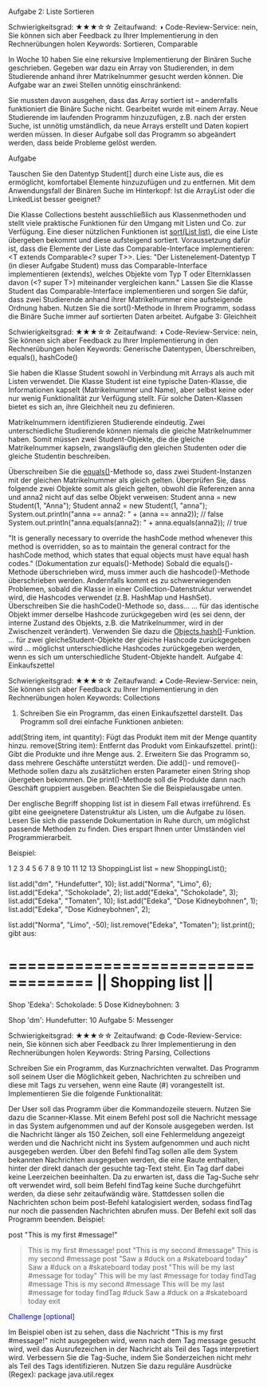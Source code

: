 Aufgabe 2: Liste Sortieren

Schwierigkeitsgrad: ★★★☆☆
Zeitaufwand: ◑
Code-Review-Service: nein, Sie können sich aber Feedback zu Ihrer Implementierung in den Rechnerübungen holen
Keywords: Sortieren, Comparable

In Woche 10 haben Sie eine rekursive Implementierung der Binären Suche geschrieben. Gegeben war dazu ein Array von Studierenden, in dem Studierende anhand ihrer Matrikelnummer gesucht werden können.
Die Aufgabe war an zwei Stellen unnötig einschränkend:

Sie mussten davon ausgehen, dass das Array sortiert ist – andernfalls funktioniert die Binäre Suche nicht.
Gearbeitet wurde mit einem Array. Neue Studierende im laufenden Programm hinzuzufügen, z.B. nach der ersten Suche, ist unnötig umständlich, da neue Arrays erstellt und Daten kopiert werden müssen.
In dieser Aufgabe soll das Programm so abgeändert werden, dass beide Probleme gelöst werden.

Aufgabe

Tauschen Sie den Datentyp Student[] durch eine Liste aus, die es ermöglicht, komfortabel Elemente hinzuzufügen und zu entfernen. Mit dem Anwendungsfall der Binären Suche im Hinterkopf: Ist die ArrayList oder die LinkedList besser geeignet?

Die Klasse Collections besteht ausschließlich aus Klassenmethoden und stellt viele praktische Funktionen für den Umgang mit Listen und Co. zur Verfügung. Eine dieser nützlichen Funktionen ist <a href="https://docs.oracle.com/en/java/javase/17/docs/api/java.base/java/util/Collections.html#sort(java.util.List)" target=_blank>sort(List<T> list)</a>, die eine Liste übergeben bekommt und diese aufsteigend sortiert. Voraussetzung dafür ist, dass die Elemente der Liste das Comparable-Interface implementieren: <T extends Comparable<? super T>>. Lies: "Der Listenelement-Datentyp T (in dieser Aufgabe Student) muss das Comparable-Interface implementieren (extends), welches Objekte vom Typ T oder Elternklassen davon (<? super T>) miteinander vergleichen kann."
Lassen Sie die Klasse Student das Comparable-Interface implementieren und sorgen Sie dafür, dass zwei Studierende anhand ihrer Matrikelnummer eine aufsteigende Ordnung haben.
Nutzen Sie die sort()-Methode in Ihrem Programm, sodass die Binäre Suche immer auf sortierten Daten arbeitet.
Aufgabe 3: Gleichheit

Schwierigkeitsgrad: ★★★☆☆
Zeitaufwand: ◑
Code-Review-Service: nein, Sie können sich aber Feedback zu Ihrer Implementierung in den Rechnerübungen holen
Keywords: Generische Datentypen, Überschreiben, equals(), hashCode()

Sie haben die Klasse Student sowohl in Verbindung mit Arrays als auch mit Listen verwendet. Die Klasse Student ist eine typische Daten-Klasse, die Informationen kapselt (Matrikelnummer und Name), aber selbst keine oder nur wenig Funktionalität zur Verfügung stellt. Für solche Daten-Klassen bietet es sich an, ihre Gleichheit neu zu definieren.

Matrikelnummern identifizieren Studierende eindeutig. Zwei unterschiedliche Studierende können niemals die gleiche Matrikelnummer haben. Somit müssen zwei Student-Objekte, die die gleiche Matrikelnummer kapseln, zwangsläufig den gleichen Studenten oder die gleiche Studentin beschreiben.

Überschreiben Sie die <a href="https://docs.oracle.com/en/java/javase/17/docs/api/java.base/java/lang/Object.html#equals(java.lang.Object)" target=_blank>equals()</a>-Methode so, dass zwei Student-Instanzen mit der gleichen Matrikelnummer als gleich gelten.
Überprüfen Sie, dass folgende zwei Objekte somit als gleich gelten, obwohl die Referenzen anna und anna2 nicht auf das selbe Objekt verweisen:
Student anna = new Student(1, "Anna");
Student anna2 = new Student(1, "anna");
System.out.println("anna == anna2: " + (anna == anna2)); // false
System.out.println("anna.equals(anna2): " + anna.equals(anna2)); // true

"It is generally necessary to override the hashCode method whenever this method is overridden, so as to maintain the general contract for the hashCode method, which states that equal objects must have equal hash codes." (Dokumentation zur equals()-Methode)
Sobald die equals()-Methode überschrieben wird, muss immer auch die hashcode()-Methode überschrieben werden. Andernfalls kommt es zu schwerwiegenden Problemen, sobald die Klasse in einer Collection-Datenstruktur verwendet wird, die Hashcodes verwendet (z.B. HashMap und HashSet).
Überschreiben Sie die hashCode()-Methode so, dass...
... für das identische Objekt immer derselbe Hashcode zurückgegeben wird (es sei denn, der interne Zustand des Objekts, z.B. die Matrikelnummer, wird in der Zwischenzeit verändert). Verwenden Sie dazu die <a href="https://docs.oracle.com/en/java/javase/17/docs/api/java.base/java/util/Objects.html#hash(java.lang.Object...)" target=_blank>Objects.hash()</a>-Funktion.
... für zwei gleicheStudent-Objekte der gleiche Hashcode zurückgegeben wird
... möglichst unterschiedliche Hashcodes zurückgegeben werden, wenn es sich um unterschiedliche Student-Objekte handelt.
Aufgabe 4: Einkaufszettel

Schwierigkeitsgrad: ★★★☆☆
Zeitaufwand: ◕
Code-Review-Service: nein, Sie können sich aber Feedback zu Ihrer Implementierung in den Rechnerübungen holen
Keywords: Collections

1. Schreiben Sie ein Programm, das einen Einkaufszettel darstellt. Das Programm soll drei einfache Funktionen anbieten:

add(String item, int quantity): Fügt das Produkt item mit der Menge quantity hinzu.
remove(String item): Entfernt das Produkt vom Einkaufszettel.
print(): Gibt die Produkte und ihre Menge aus.
2. Erweitern Sie das Programm so, dass mehrere Geschäfte unterstützt werden. Die add()- und remove()-Methode sollen dazu als zusätzlichen ersten Parameter einen String shop übergeben bekommen. Die print()-Methode soll die Produkte dann nach Geschäft gruppiert ausgeben. Beachten Sie die Beispielausgabe unten.

Der englische Begriff shopping list ist in diesem Fall etwas irreführend. Es gibt eine geeignetere Datenstruktur als Listen, um die Aufgabe zu lösen. Lesen Sie sich die passende Dokumentation in Ruhe durch, um möglichst passende Methoden zu finden. Dies erspart Ihnen unter Umständen viel Programmierarbeit.

Beispiel:

1
2
3
4
5
6
7
8
9
10
11
12
13
ShoppingList list = new ShoppingList();
 
list.add("dm", "Hundefutter", 10);
list.add("Norma", "Limo", 6);
list.add("Edeka", "Schokolade", 2);
list.add("Edeka", "Schokolade", 3);
list.add("Edeka", "Tomaten", 10);
list.add("Edeka", "Dose Kidneybohnen", 1);
list.add("Edeka", "Dose Kidneybohnen", 2);
 
list.add("Norma", "Limo", -50);
list.remove("Edeka", "Tomaten");
list.print();
gibt aus:

===================================
||         Shopping list         ||
===================================
Shop 'Edeka':
Schokolade: 5
Dose Kidneybohnen: 3
 
Shop 'dm':
Hundefutter: 10
Aufgabe 5: Messenger

Schwierigkeitsgrad: ★★★☆☆
Zeitaufwand: ◍
Code-Review-Service: nein, Sie können sich aber Feedback zu Ihrer Implementierung in den Rechnerübungen holen
Keywords: String Parsing, Collections

Schreiben Sie ein Programm, das Kurznachrichten verwaltet. Das Programm soll seinem User die Möglichkeit geben, Nachrichten zu schreiben und diese mit Tags zu versehen, wenn eine Raute (#) vorangestellt ist. Implementieren Sie die folgende Funktionalität:

Der User soll das Programm über die Kommandozeile steuern. Nutzen Sie dazu die Scanner-Klasse.
Mit einem Befehl post <message> soll die Nachricht message in das System aufgenommen und auf der Konsole ausgegeben werden. Ist die Nachricht länger als 150 Zeichen, soll eine Fehlermeldung angezeigt werden und die Nachricht nicht ins System aufgenommen und auch nicht ausgegeben werden.
Über den Befehl findTag <tag> sollen alle dem System bekannten Nachrichten ausgegeben werden, die eine Raute enthalten, hinter der direkt danach der gesuchte tag-Text steht. Ein Tag darf dabei keine Leerzeichen beeinhalten.
Da zu erwarten ist, dass die Tag-Suche sehr oft verwendet wird, soll beim Befehl findTag keine Suche durchgeführt werden, da diese sehr zeitaufwändig wäre. Stattdessen sollen die Nachrichten schon beim post-Befehl katalogisiert werden, sodass findTag nur noch die passenden Nachrichten abrufen muss.
Der Befehl exit soll das Programm beenden.
Beispiel:

post "This is my first #message!"
> This is my first #message!
post "This is my second #message"
> This is my second #message
post "Saw a #duck on a #skateboard today"
> Saw a #duck on a #skateboard today
post "This will be my last #message for today"
> This will be my last #message for today
findTag #message
> This is my second #message
> This will be my last #message for today
findTag #duck
> Saw a #duck on a #skateboard today
exit

<span style="color: rgb(0,0,255);">Challenge [optional]</span>

Im Beispiel oben ist zu sehen, dass die Nachricht "This is my first #message!" nicht ausgegeben wird, wenn nach dem Tag message gesucht wird, weil das Ausrufezeichen in der Nachricht als Teil des Tags interpretiert wird. Verbessern Sie die Tag-Suche, indem Sie Sonderzeichen nicht mehr als Teil des Tags identifizieren. Nutzen Sie dazu reguläre Ausdrücke (Regex): package java.util.regex